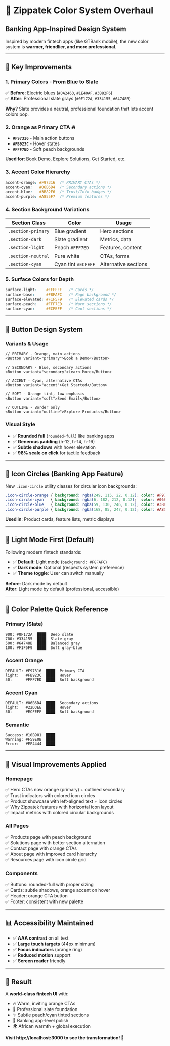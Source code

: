 # 🎨 Zippatek Color System Overhaul

## Banking App-Inspired Design System

Inspired by modern fintech apps (like GTBank mobile), the new color system is **warmer, friendlier, and more professional**.

---

## 🌟 Key Improvements

### 1. **Primary Colors - From Blue to Slate** 
✅ **Before**: Electric blues (`#0A2463`, `#1E40AF`, `#3B82F6`)  
✅ **After**: Professional slate grays (`#0F172A`, `#334155`, `#64748B`)

**Why?** Slate provides a neutral, professional foundation that lets accent colors pop.

### 2. **Orange as Primary CTA** 🔥
- **`#F97316`** - Main action buttons
- **`#FB923C`** - Hover states
- **`#FFF7ED`** - Soft peach backgrounds

**Used for**: Book Demo, Explore Solutions, Get Started, etc.

### 3. **Accent Color Hierarchy**
```css
accent-orange: #F97316  /* PRIMARY CTAs */
accent-cyan:   #06B6D4  /* Secondary actions */
accent-blue:   #3B82F6  /* Trust/Info badges */
accent-purple: #A855F7  /* Premium features */
```

### 4. **Section Background Variations**
| Section Class | Color | Usage |
|--------------|-------|-------|
| `.section-primary` | Blue gradient | Hero sections |
| `.section-dark` | Slate gradient | Metrics, data |
| `.section-light` | Peach `#FFF7ED` | Features, content |
| `.section-neutral` | Pure white | CTAs, forms |
| `.section-cyan` | Cyan tint `#ECFEFF` | Alternative sections |

### 5. **Surface Colors for Depth**
```css
surface-light:    #FFFFFF   /* Cards */
surface-base:     #F8FAFC   /* Page background */
surface-elevated: #F1F5F9   /* Elevated cards */
surface-peach:    #FFF7ED   /* Warm sections */
surface-cyan:     #ECFEFF   /* Cool sections */
```

---

## 🎯 Button Design System

### Variants & Usage

```tsx
// PRIMARY - Orange, main actions
<Button variant="primary">Book a Demo</Button>

// SECONDARY - Blue, secondary actions  
<Button variant="secondary">Learn More</Button>

// ACCENT - Cyan, alternative CTAs
<Button variant="accent">Get Started</Button>

// SOFT - Orange tint, low emphasis
<Button variant="soft">Send Email</Button>

// OUTLINE - Border only
<Button variant="outline">Explore Products</Button>
```

### Visual Style
- ✅ **Rounded full** (`rounded-full`) like banking apps
- ✅ **Generous padding** (h-12, h-14, h-16)
- ✅ **Subtle shadows** with hover elevation
- ✅ **98% scale on click** for tactile feedback

---

## 🎨 Icon Circles (Banking App Feature)

New `.icon-circle` utility classes for circular icon backgrounds:

```css
.icon-circle-orange { background: rgba(249, 115, 22, 0.12); color: #F97316; }
.icon-circle-cyan   { background: rgba(6, 182, 212, 0.12);  color: #06B6D4; }
.icon-circle-blue   { background: rgba(59, 130, 246, 0.12); color: #3B82F6; }
.icon-circle-purple { background: rgba(168, 85, 247, 0.12); color: #A855F7; }
```

**Used in**: Product cards, feature lists, metric displays

---

## 📱 Light Mode First (Default)

Following modern fintech standards:
- ✅ **Default**: Light mode (`background: #F8FAFC`)
- ✅ **Dark mode**: Optional (respects system preference)
- ✅ **Theme toggle**: User can switch manually

**Before**: Dark mode by default  
**After**: Light mode by default (professional, accessible)

---

## 🎨 Color Palette Quick Reference

### Primary (Slate)
```
900: #0F172A  ████  Deep slate
700: #334155  ████  Slate gray
500: #64748B  ████  Balanced gray
100: #F1F5F9  ████  Soft gray-blue
```

### Accent Orange
```
DEFAULT: #F97316  ████  Primary CTA
light:   #FB923C  ████  Hover
50:      #FFF7ED  ████  Soft background
```

### Accent Cyan
```
DEFAULT: #06B6D4  ████  Secondary actions
light:   #22D3EE  ████  Hover
50:      #ECFEFF  ████  Soft background
```

### Semantic
```
Success: #10B981  ████
Warning: #F59E0B  ████
Error:   #EF4444  ████
```

---

## 🚀 Visual Improvements Applied

### Homepage
✅ Hero CTAs now orange (primary) + outlined secondary  
✅ Trust indicators with colored icon circles  
✅ Product showcase with left-aligned text + icon circles  
✅ Why Zippatek features with horizontal icon layout  
✅ Impact metrics with colored circular backgrounds  

### All Pages
✅ Products page with peach background  
✅ Solutions page with better section alternation  
✅ Contact page with orange CTAs  
✅ About page with improved card hierarchy  
✅ Resources page with icon circle grid  

### Components
✅ Buttons: rounded-full with proper sizing  
✅ Cards: subtle shadows, orange accent on hover  
✅ Header: orange CTA button  
✅ Footer: consistent with new palette  

---

## 📊 Accessibility Maintained

- ✅ **AAA contrast** on all text
- ✅ **Large touch targets** (44px minimum)
- ✅ **Focus indicators** (orange ring)
- ✅ **Reduced motion** support
- ✅ **Screen reader** friendly

---

## 🎯 Result

A **world-class fintech UI** with:
- 🔥 Warm, inviting orange CTAs
- 🎨 Professional slate foundation
- ✨ Subtle peach/cyan tinted sections
- 🏦 Banking app-level polish
- 🌍 African warmth + global execution

**Visit http://localhost:3000 to see the transformation! 🚀**

